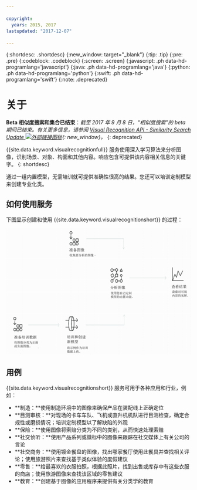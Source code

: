 ```yaml
---

copyright:
  years: 2015, 2017
lastupdated: "2017-12-07"

---
```


{:shortdesc: .shortdesc}
{:new_window: target="_blank"}
{:tip: .tip}
{:pre: .pre}
{:codeblock: .codeblock}
{:screen: .screen}
{:javascript: .ph data-hd-programlang='javascript'}
{:java: .ph data-hd-programlang='java'}
{:python: .ph data-hd-programlang='python'}
{:swift: .ph data-hd-programlang='swift'}
{:note: .deprecated}

# 关于

**Beta 相似度搜索和集合已结束**：*截至 2017 年 9 月 8 日，“相似度搜索”的 beta 期间已结束。有关更多信息，请参阅 [Visual Recognition API - Similarity Search Update ![外部链接图标](../../icons/launch-glyph.svg "外部链接图标")](https://www.ibm.com/blogs/bluemix/2017/08/visual-recognition-api-similarity-search-update/){: new_window}。*
{: deprecated}

{{site.data.keyword.visualrecognitionfull}} 服务使用深入学习算法来分析图像，识别场景、对象、构面和其他内容。响应包含可提供该内容相关信息的关键字。
{: shortdesc}

通过一组内置模型，无需培训就可提供准确性很高的结果。您还可以培训定制模型来创建专业化类。

## 如何使用服务

下图显示创建和使用 {{site.data.keyword.visualrecognitionshort}} 的过程：

![描述 {{site.data.keyword.visualrecognitionshort}} 服务的流程，从准备、培训和分类图像一直到查看结果。](images/visual-recognition-process-110717.png)

## 用例

{{site.data.keyword.visualrecognitionshort}} 服务可用于各种应用和行业，例如：

- **制造：**使用制造环境中的图像来确保产品在装配线上正确定位
- **目测审核：**对现场的卡车车队、飞机或直升机机队进行目测检查，确定合规性或磨损情况；培训定制模型以了解缺陷的外观
- **保险：**使用图像将索赔分类为不同的类别，从而快速处理索赔
- **社交侦听：**使用产品系列或徽标中的图像来跟踪在社交媒体上有关公司的言论
- **社交商务：**使用镀金餐盘的图像，找出哪家餐厅使用此餐具并查找相关评论；使用旅游照片来查找基于类似体验的度假建议
- **零售：**给最喜欢的衣服拍照，根据此照片，找到出售或库存中有这些衣服的商店；使用旅游图像来查找该区域的零售建议
- **教育：**创建基于图像的应用程序来提供有关分类学的教育
